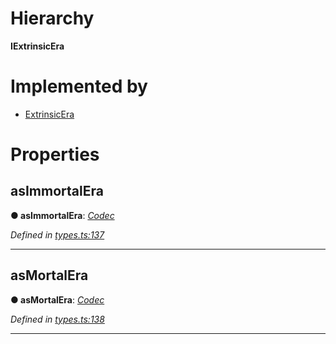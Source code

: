 

# Hierarchy

**IExtrinsicEra**

# Implemented by

* [ExtrinsicEra](../classes/_type_extrinsicera_.extrinsicera.md)

# Properties

<a id="asimmortalera"></a>

##  asImmortalEra

**● asImmortalEra**: *[Codec](_types_.codec.md)*

*Defined in [types.ts:137](https://github.com/polkadot-js/api/blob/3ab5811/packages/types/src/types.ts#L137)*

___
<a id="asmortalera"></a>

##  asMortalEra

**● asMortalEra**: *[Codec](_types_.codec.md)*

*Defined in [types.ts:138](https://github.com/polkadot-js/api/blob/3ab5811/packages/types/src/types.ts#L138)*

___

